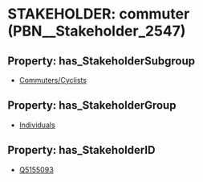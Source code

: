 # STAKEHOLDER: __commuter__ (PBN__Stakeholder_2547)

## Property: has_StakeholderSubgroup

* [Commuters/Cyclists](PBN__StakeholderSubgroup_144)

## Property: has_StakeholderGroup

* [Individuals](PBN__StakeholderGroup_9)

## Property: has_StakeholderID

* [Q5155093](Q5155093)

